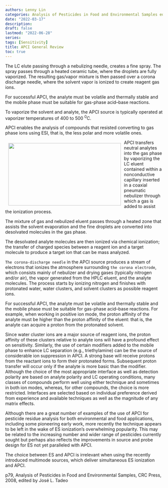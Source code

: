 ```yaml
---
authors: Lenny Lin
categories: Analysis of Pesticides in Food and Environmental Samples edited by Jose L. Tadeo
date: "2022-03-17"
description: 
draft: false
lastmod: "2022-06-28"
series:
tags: [Sensitivity]
title: APCI General Review
toc: true
---
```




The LC elute passing through a nebulizing needle, creates a fine spray.  The spray passes through a heated ceramic tube, where the droplets are fully vaporized.  The resulting gas/vapor mixture is then passed over a corona discharge needle, where the solvent vapor is ionized to create reagent gas ions. 

For successful APCI, the analyte must be volatile and thermally stable and the mobile phase must be suitable for gas-phase acid–base reactions.   

To vaporize the solvent and analyte, the APCI source is typically operated at vaporizer temperatures of 400 to 500 <sup>0</sup>C.   

<!--more-->

APCI enables the analysis of compounds that resisted converting to gas phase ions using ESI, that is, the less polar and more volatile ones.


<img width ="360" height= "200" src = "/docs/images/Screenshot 2022-06-28 131403.png" style ="float: left" HSPACE="10" VSPACE="10"/>
APCI transfers neutral analytes into the gas phase by vaporizing the LC eluent contained within a nonconductive capillary inserted in a coaxial pneumatic nebulizer through which a gas is added to assist the ionization process.  

The mixture of gas and nebulized eluent passes through a heated zone that assists the solvent evaporation and the fine droplets are converted into desolvated molecules in the gas phase.   

The desolvated analyte molecules are then ionized via chemical ionization; the transfer of charged species between a reagent ion and a target molecule to produce a target ion that can be mass analyzed.  

`The corona-discharge needle` in the APCI source produces a stream of electrons that ionizes the atmosphere surrounding `the corona electrode`, which consists mainly of nebulizer and drying gases (typically nitrogen and/or air), the vapor generated from the HPLC eluent, and the analyte molecules. The process starts by ionizing nitrogen and finishes with protonated water, water clusters, and solvent clusters as possible reagent ions.   

For successful APCI, the analyte must be volatile and thermally stable and the mobile phase must be suitable for gas-phase acid–base reactions. For example, when working in positive ion mode, the proton affinity of the analyte must be higher than the proton affinity of the eluent: that is, the analyte can acquire a proton from the protonated solvent.   

Since water cluster ions are a major source of reagent ions, the proton affinity of these clusters relative to analyte ions will have a profound effect on sensitivity. Similarly, the use of certain modifiers added to the mobile phase to enhance LC separation (e.g., triethylamine) can be the source of considerable ion suppression in APCI. A strong base will receive protons from the reactant ions to form their protonated forms. Subsequent proton transfer will occur only if the analyte is more basic than the modifier. Although the choice of the most appropriate interface as well as detection polarity are based on analyte polarity and LC operating conditions, many classes of compounds perform well using either technique and sometimes in both ion modes, whereas, for other compounds, the choice is more restricted. Interfaces are selected based on individual preference derived from experience and available techniques as well as the magnitude of any matrix effects.   

Although there are a great number of examples of the use of APCI for pesticide residue analysis for both environmental and food applications, including some pioneering early work, more recently the technique appears to be left in the wake of ES ionization’s overwhelming popularity. This may be related to the increasing number and wider range of pesticides currently sought but perhaps also reflects the improvements in source and probe design for ES not yet paralleled with APCI.  

The choice between ES and APCI is irrelevant when using the recently introduced multimode sources, which deliver simultaneous ES ionization and APCI. 

p79, Analysis of Pesticides in Food and Environmental Samples, CRC Press, 2008, edited by Jos&eacute; L. Tadeo